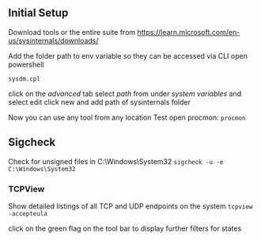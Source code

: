 ## Initial Setup
Download tools or the entire suite from https://learn.microsoft.com/en-us/sysinternals/downloads/

Add the folder path to env variable so they can be accessed via CLI
open powershell

`sysdm.cpl`

click on the *advanced* tab
select *path* from under *system variables* and select edit
click new and add path of sysinternals folder

Now you can use any tool from any location
Test open procmon: `procmon`
## Sigcheck

Check for unsigned files in C:\Windows\System32
`sigcheck -u -e C:\Windows\System32`

### TCPView
Show detailed listings of all TCP and UDP endpoints on the system
`tcpview -accepteula`

click on the green flag on the tool bar to display further filters for states

